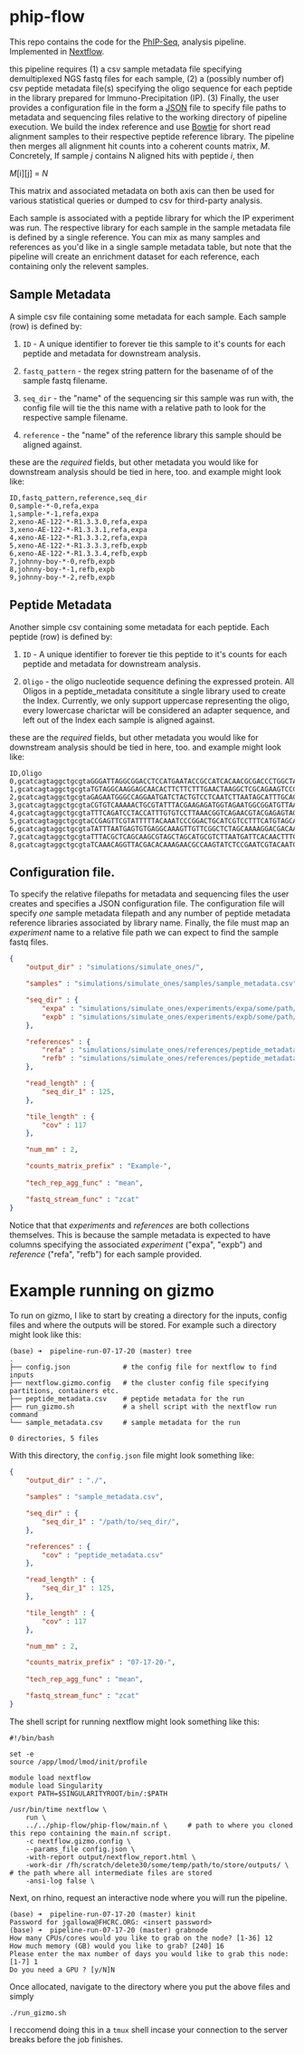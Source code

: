 # phip-flow

This repo contains the code for the 
[PhIP-Seq](https://www.nature.com/articles/s41596-018-0025-6), 
analysis pipeline.
Implemented in 
[Nextflow](https://www.nextflow.io/docs/latest/channel.html).

this pipeline requires
(1) a csv sample metadata file specifying demultiplexed NGS fastq files for each sample,
(2) a (possibly number of) csv peptide metadata file(s) specifying the oligo sequence 
for each peptide in the library prepared for Immuno-Precipitation (IP).
(3) Finally, the user provides a configuration file in the form a
[JSON]() 
file to specify file paths to metadata and sequencing files
relative to the working directory of pipeline execution.
We build the index reference and use
[Bowtie]() 
for short read alignment samples to their respective peptide reference library.
The pipeline then merges all alignment hit counts into a coherent counts matrix, _M_. 
Concretely, If sample $j$ contains N aligned hits with peptide $i$, then

_M_[i][j] = _N_

This matrix and associated metadata on both axis
can then be used for various statistical queries
or dumped to csv for third-party analysis. 

Each sample is associated with a peptide library
for which the IP experiment was run. The respective library for each sample
in the sample metadata file is defined by a single reference.
You can mix as many samples and references as you'd like in a single sample
metadata table, but note that the pipeline will create an enrichment
dataset for each reference, each containing only the relevent samples.

## Sample Metadata

A simple csv file containing some metadata for each sample.
Each sample (row) is defined by:

 1. `ID` <int> - A unique identifier to forever tie this sample to it's
    counts for each peptide and metadata for downstream analysis.

 2. `fastq_pattern` <str> - the regex string pattern for the basename of
    of the sample fastq filename.

 3. `seq_dir` <str> - the "name" of the sequencing sir this sample was run with,
    the config file will tie the this name with a relative path to look for 
    the respective sample filename.

 4. `reference` <str> - the "name" of the reference library this sample should
    be aligned against. 

these are the _required_ fields, but other metadata you would like for downstream
analysis should be tied in here, too. and example might look like:

```
ID,fastq_pattern,reference,seq_dir
0,sample-*-0,refa,expa
1,sample-*-1,refa,expa
2,xeno-AE-122-*-R1.3.3.0,refa,expa
3,xeno-AE-122-*-R1.3.3.1,refa,expa
4,xeno-AE-122-*-R1.3.3.2,refa,expa
5,xeno-AE-122-*-R1.3.3.3,refb,expb
6,xeno-AE-122-*-R1.3.3.4,refb,expb
7,johnny-boy-*-0,refb,expb
8,johnny-boy-*-1,refb,expb
9,johnny-boy-*-2,refb,expb
```

## Peptide Metadata

Another simple csv containing some metadata for each peptide.
Each peptide (row) is defined by:

 1. `ID` <int> - A unique identifier to forever tie this peptide to it's
    counts for each peptide and metadata for downstream analysis.

 2. `Oligo` <str> - the oligo nucleotide sequence defining the expressed
    protein. All Oligos in a peptide_metadata consititute a single library
    used to create the Index. Currently, we only support uppercase representing
    the oligo, every lowercase charictar will be considered an adapter sequence,
    and left out of the Index each sample is aligned against.

these are the _required_ fields, but other metadata you would like for downstream
analysis should be tied in here, too. and example might look like:

```
ID,Oligo
0,gcatcagtaggctgcgtaGGGATTAGGCGGACCTCCATGAATACCGCCATCACAACGCGACCCTGGCTAGCGGCGTTCACGATCAAAGTTACTTTAGTCATGGCTCCATACtcgttaatatgcctgt
1,gcatcagtaggctgcgtaTGTAGGCAAGGAGCAACACTTCTTCTTTGAACTAAGGCTCGCAGAAGTCCCCCATTCTAGCAGGCCGTGCGATCGGGACCGTCGCTTTATTTCtcgttaatatgcctgt
2,gcatcagtaggctgcgtaGAGAATGGGCCAGGAATGATCTACTGTCCTCAATCTTAATAGCATTTGCACTCACTAGGTAAATTCTAAAAATAACTTAATGCGAATTATGCGtcgttaatatgcctgt
3,gcatcagtaggctgcgtaCGTGTCAAAAACTGCGTATTTACGAAGAGATGGTAGAATGGCGGATGTTAAGATAAGACACGGGGCAGGTTGAATTCCATAAAGTTAGTGGAAtcgttaatatgcctgt
4,gcatcagtaggctgcgtaTTTCAGATCCTACCATTTGTGTCCTTAAACGGTCAGAACGTACGAGAGTAGTATGGGGGTTAAGTGTAAGCAAGATCTGACTTGGCGCATGTCtcgttaatatgcctgt
5,gcatcagtaggctgcgtaCCGAGTTCGTATTTTTACAAATCCCGGACTGCATCGTCCTTTCATGTAGCACGGGCCCTGTGTCAGACGCACGATTTCTCCTAGAATTGCTCTtcgttaatatgcctgt
6,gcatcagtaggctgcgtaTATTTAATGAGTGTGAGGCAAAGTTGTTCGGCTCTAGCAAAAGGACGACAAATGAACTAGCCGGAGAACAGCAGTAGTTAAAAGTTATAAGAAtcgttaatatgcctgt
7,gcatcagtaggctgcgtaTTTACGCTCAGCAAGCGTAGCTAGCATGCGTCTTAATGATTCACAACTTTCCTTTATGCATGAACATTCTCTGTCGCTTGGGGGGATGTACTCtcgttaatatgcctgt
8,gcatcagtaggctgcgtaTCAAACAGGTTACGACACAAAGAACGCCAAGTATCTCCGAATCGTACAATCGTGTAGATTTGTTGAGATAGAGTTAACGTAGAGCGCAATTCAtcgttaatatgcctgt
```

## Configuration file.

To specify the relative filepaths for metadata and sequencing files
the user creates and specifies a JSON configuration file. 
The configuration file will specify _one_ sample metadata filepath
and any number of peptide metadata reference libraries associated by
library name. Finally, the file must map an _experiment_ name to a relative
file path we can expect to find the sample fastq files.

```JSON
{
    "output_dir" : "simulations/simulate_ones/",

    "samples" : "simulations/simulate_ones/samples/sample_metadata.csv",

    "seq_dir" : {
        "expa" : "simulations/simulate_ones/experiments/expa/some/path/",
        "expb" : "simulations/simulate_ones/experiments/expb/some/path/"
    },

    "references" : {
        "refa" : "simulations/simulate_ones/references/peptide_metadata_a.csv",
        "refb" : "simulations/simulate_ones/references/peptide_metadata_b.csv"
    },

    "read_length" : {
        "seq_dir_1" : 125,
    },

    "tile_length" : {
        "cov" : 117
    },

    "num_mm" : 2,

    "counts_matrix_prefix" : "Example-",
    
    "tech_rep_agg_func" : "mean",

    "fastq_stream_func" : "zcat"
}
```

Notice that that _experiments_ and _references_ are both collections themselves. 
This is because the sample metadata is expected to have columns specifying
the associated _experiment_ ("expa", "expb") and _reference_ ("refa", "refb") 
for each sample provided. 

# Example running on gizmo

To run on gizmo, I like to start by creating a directory for the inputs, config files
and where the outputs will be stored. For example such a directory might look like this:

```
(base) ➜  pipeline-run-07-17-20 (master) tree
.
├── config.json             # the config file for nextflow to find inputs
├── nextflow.gizmo.config   # the cluster config file specifying partitions, containers etc.
├── peptide_metadata.csv    # peptide metadata for the run
├── run_gizmo.sh            # a shell script with the nextflow run command
└── sample_metadata.csv     # sample metadata for the run

0 directories, 5 files 
```

With this directory, the `config.json` file might look something like:

```json
{
    "output_dir" : "./",

    "samples" : "sample_metadata.csv",

    "seq_dir" : {
        "seq_dir_1" : "/path/to/seq_dir/",
    },

    "references" : {
        "cov" : "peptide_metadata.csv"
    },

    "read_length" : {
        "seq_dir_1" : 125,
    },

    "tile_length" : {
        "cov" : 117
    },

    "num_mm" : 2,

    "counts_matrix_prefix" : "07-17-20-",
    
    "tech_rep_agg_func" : "mean",

    "fastq_stream_func" : "zcat"
}
```

The shell script for running nextflow might look something like this:
```
#!/bin/bash

set -e
source /app/lmod/lmod/init/profile

module load nextflow
module load Singularity
export PATH=$SINGULARITYROOT/bin/:$PATH

/usr/bin/time nextflow \
    run \
    ../../phip-flow/phip-flow/main.nf \     # path to where you cloned this repo containing the main.nf script.
    -c nextflow.gizmo.config \
    --params_file config.json \
    -with-report output/nextflow_report.html \
    -work-dir /fh/scratch/delete30/some/temp/path/to/store/outputs/ \ # the path where all intermediate files are stored
    -ansi-log false \
```


Next, on rhino, request an interactive node where you will run the pipeline.

```
(base) ➜  pipeline-run-07-17-20 (master) kinit
Password for jgallowa@FHCRC.ORG: <insert password>
(base) ➜  pipeline-run-07-17-20 (master) grabnode
How many CPUs/cores would you like to grab on the node? [1-36] 12
How much memory (GB) would you like to grab? [240] 16
Please enter the max number of days you would like to grab this node: [1-7] 1
Do you need a GPU ? [y/N]N
```

Once allocated, navigate to the directory where you put the above files and simply

```
./run_gizmo.sh
```

I reccomend doing this in a `tmux` shell incase your connection to the server breaks before the job finishes.



